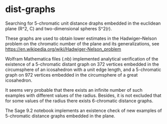 # dist-graphs
Searching for 5-chromatic unit distance draphs embedded in the euclidean plane (R^2, C) and two-dimensional spheres S^2(r).

These graphs are used to obtain lower estimates in the Hadwiger–Nelson problem on the chromatic number of the plane and its generalizations, see https://en.wikipedia.org/wiki/Hadwiger-Nelson_problem

Wolfram Mathematica files (.nb) implemented analytical verification of the existence of a 5-chromatic distant graph on 372 vertices embedded in the circumsphere of an icosahedron with a unit edge length, and a 5-chromatic graph on 972 vertices embedded in the circumsphere  of a great icosahedron.

It seems very probable that there exists an infinite number of such examples with different values of the radius. Besides, it is not excluded that for some values of the radius there exists 6-chromatic distance graphs.

The Sage 9.2 notebook implements an existence check of new examples of 5-chromatic distance graphs embedded in the plane.


